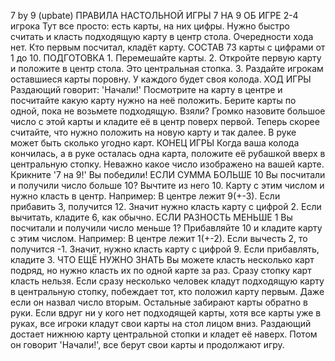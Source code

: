7 by 9 (upbate)
ПРАВИЛА НАСТОЛЬНОЙ ИГРЫ 7 НА 9
ОБ ИГРЕ
    2-4 игрока
    Тут все просто: есть карты, на них цифры. 
    Нужно быстро считать и класть подходящую карту в центр стола. Очередности хода нет. Кто первым посчитал, кладёт карту.
СОСТАВ
    73 карты с цифрами от 1 до 10.
ПОДГОТОВКА
    1. Перемешайте карты.
    2. Откройте первую карту и положите в центр стола. Это центральная стопка.
    3. Раздайте игрокам оставшиеся карты поровну. У каждого будет своя колода.
ХОД ИГРЫ   
      Раздающий говорит: 'Начали!' Посмотрите на карту в центре и посчитайте
  какую карту нужно на неё положить. Берите карты по одной, пока не возьмете
  подходящую. Взяли? Громко назовите большое число с этой карты и кладите её
  в центр поверх первой. Теперь скорее считайте, что нужно положить на новую
  карту и так далее.
  В руке может быть сколько угодно карт.
КОНЕЦ ИГРЫ
    Когда ваша колода кончилась, а в руке осталась одна карта, положите её 
рубашкой вверх в центральную стопку. Неважно какое число изображено на
вашей карте. Крикните '7 на 9!'
  Вы победили!
ЕСЛИ СУММА БОЛЬШЕ 10
    Вы посчитали и получили число больше 10? Вычтите из него 10.
Карту с этим числом и нужно класть в центр.
    Например: 
      В центре лежит 9(+-3).
      Если прибавить 3, получится 12.
      Значит нужно класть карту с цифрой 2.
      Если вычитать, кладите 6, как обычно.
ЕСЛИ РАЗНОСТЬ МЕНЬШЕ 1
    Вы посчитали и получили число меньше 1? Прибавляйте 10
и кладите карту с этим числом.
    Например:
      В центре лежит 1(+-2).
      Если вычесть 2, то получится -1.
      Значит, нужно класть карту с цифрой 9.
      Если прибавлять, кладите 3.
ЧТО ЕЩЁ НУЖНО ЗНАТЬ
    Вы можете класть несколько карт подряд, но нужно класть их по одной карте за раз.
Сразу стопку карт класть нельзя.
    Если сразу несколько человек кладут подходящую карту в центральную стопку,
побеждает тот, кто положил карту первым. Даже если он назвал число вторым.
Остальные забирают карты обратно в руки.
    Если вдруг ни у кого нет подходящей карты, хотя все карты уже в руках,
все игроки кладут свои карты на стол лицом вниз. Раздающий достает нижнюю
карту центральной стопки и кладет её наверх. Потом он говорит 'Начали!',
все берут свои карты и продолжают игру.
